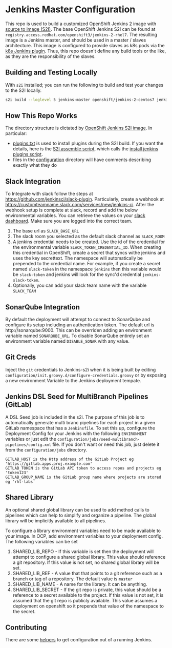 # Jenkins Master Configuration
This repo is used to build a customized OpenShift Jenkins 2 image with [source to image (S2I)](https://github.com/openshift/source-to-image). The base OpenShift Jenkins S2I can be found at `registry.access.redhat.com/openshift3/jenkins-2-rhel7`. The resulting image is a Jenkins master, and should be used in a master / slaves architecture. This image is configured to provide slaves as k8s pods via the [k8s Jenkins plugin](https://docs.openshift.com/container-platform/3.5/using_images/other_images/jenkins.html#using-the-jenkins-kubernetes-plug-in-to-run-jobs). Thus, this repo doesn't define any build tools or the like, as they are the responsibility of the slaves.

## Building and Testing Locally
With `s2i` installed; you can run the following to build and test your changes to the S2I locally.
```bash
s2i build --loglevel 5 jenkins-master openshift/jenkins-2-centos7 jenkins-s2i:latest
```

## How This Repo Works

The directory structure is dictated by [OpenShift Jenkins S2I image](https://docs.openshift.com/container-platform/3.5/using_images/other_images/jenkins.html#jenkins-as-s2i-builder). In particular:

- [plugins.txt](plugins.txt) is used to install plugins during the S2I build. If you want the details, here is the [S2I assemble script](https://github.com/openshift/jenkins/blob/master/2/contrib/s2i/assemble), which calls the [install jenkins plugins script](https://github.com/openshift/jenkins/blob/master/2/contrib/jenkins/install-plugins.sh).
- files in the [configuration](configuration) directory will have comments describing exactly what they do

## Slack Integration

To Integrate with slack follow the steps at https://github.com/jenkinsci/slack-plugin. Particularly, create a webhook at  https://customteamname.slack.com/services/new/jenkins-ci. After the webhook setup is complete at slack, record and add the below environmental variables. You can retrieve the values on your [slack dashboard](https://my.slack.com/services/new/jenkins-ci). Make sure you are logged into the correct team.
1. The base url as `SLACK_BASE_URL`
2. The slack room you selected as the default slack channel as `SLACK_ROOM`
3. A jenkins credential needs to be created. Use the id of the credential for the environmental variable `SLACK_TOKEN_CREDENTIAL_ID`. When creating this credential in OpenShift, create a secret that syncs withe jenkins and uses the key secrettext. The namespace will automatically be prepended to the credential name. For example, if you create a secret named `slack-token` in the namespace `jenkins` then this variable would be `slack-token` and jenkins will look for the sync'd credential `jenkins-slack-token`.
4. Optionally, you can add your slack team name with the variable `SLACK_TEAM`

## SonarQube Integration
 
By default the deployment will attempt to connect to SonarQube and configure its setup including an authentication token. The default url is http://sonarqube:9000. This can be overriden adding an environment variable named `SONARQUBE_URL`. To disable SonarQube entirely set an environment variable named `DISABLE_SONAR` with any value.

## Git Creds
Inject the `git` credentials to Jenkins-s2i when it is being built by editing `configuration/init.groovy.d/configure-credentials.groovy` or by exposing a new environment Variable to the Jenkins deployment tempate.

## Jenkins DSL Seed for MultiBranch Pipelines (GitLab)

A DSL Seed job is included in the s2i. The purpose of this job is to automatically generate multi branc pipelines for each project in a given GitLab namespace that has a `Jenkinsfile`. To set this up, configure the Deployment Config for your Jenkins with the following `ENVIRONMENT` variables or just edit the `configuration/jobs/seed-multibranch-pipelines/config.xml` file. If you don't want or need this job, just delete it from the `configuration/jobs` directory.
```
GITLAB_HOST is the Http address of the GitLab Project eg 'https://gitlab.apps.proj.example.com'
GITLAB_TOKEN is the GitLab API token to access repos and projects eg 'token123'
GITLAB_GROUP_NAME is the GitLab group name where projects are stored eg 'rht-labs'
```

## Shared Library

An optional shared global library can be used to add method calls to pipelines which can help to simplify and organize a pipeline. The global library will be implicitly available to all pipelines.

To configure a library environment variables need to be made available to your image. In OCP, add environment variables to your deployment config. The following variables can be set
1. SHARED_LIB_REPO - If this variable is set then the deployment will attempt to configure a shared global library. This value should reference a git repository. If this value is not set, no shared global library will be set.
2. SHARED_LIB_REF - A value that that points to a git reference such as a branch or tag of a repository. The default value is `master`
3. SHARED_LIB_NAME - A name for the library. It can be anything.
4. SHARED_LIB_SECRET - If the git repo is private, this value should be a reference to a secret available to the project. If this value is not set, it is assumed that the git repo is publicly available. This value assumes a deployment on openshift so it prepends that value of the namespace to the secret. 

## Contributing

There are some [helpers](helpers/README.MD) to get configuration out of a running Jenkins. 

